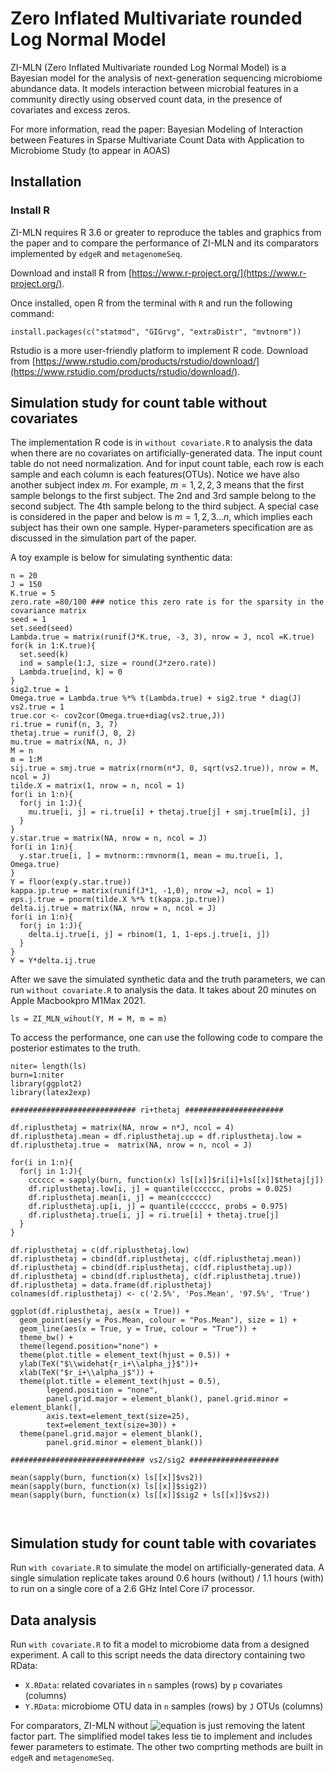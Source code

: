 # Zero Inflated Multivariate rounded Log Normal Model

ZI-MLN (Zero Inflated Multivariate rounded Log Normal Model) is a Bayesian model for the analysis of next-generation sequencing microbiome abundance data. It models interaction between microbial features in a community directly using observed count data, in the presence of covariates and excess zeros.

For more information, read the paper: Bayesian Modeling of Interaction between Features in Sparse Multivariate Count Data with Application to Microbiome Study (to appear in AOAS)

## Installation

### Install R

ZI-MLN requires R 3.6 or greater to reproduce the tables and graphics from the paper and to compare the performance of ZI-MLN and its comparators implemented by `edgeR` and `metagenomeSeq`.

Download and install R from [https://www.r-project.org/](https://www.r-project.org/).

Once installed, open R from the terminal with `R` and run the following command:

```
install.packages(c("statmod", "GIGrvg", "extraDistr", "mvtnorm"))
```

Rstudio is a more user-friendly platform to implement R code. Download from [https://www.rstudio.com/products/rstudio/download/](https://www.rstudio.com/products/rstudio/download/).


## Simulation study for count table without covariates 

The implementation R code is in `without covariate.R` to analysis the data when there are no covariates on artificially-generated data. The input count table do not need normalization. And for input count table, each row is each sample and each column is each features(OTUs). Notice we have also another subject index $m$. For example, $m=1,2,2,3$ means that the first sample belongs to the first subject. The 2nd and 3rd sample belong to the second subject. The 4th sample belong to the third subject. A special case is considered in the paper and below is $m=1,2,3...n$, which implies each subject has their own one sample. Hyper-parameters specification are as discussed in the simulation part of the paper. 

A toy example is below for simulating synthentic data:


```
n = 20
J = 150
K.true = 5
zero.rate =80/100 ### notice this zero rate is for the sparsity in the covariance matrix
seed = 1
set.seed(seed)
Lambda.true = matrix(runif(J*K.true, -3, 3), nrow = J, ncol =K.true)
for(k in 1:K.true){
  set.seed(k)
  ind = sample(1:J, size = round(J*zero.rate))
  Lambda.true[ind, k] = 0
}
sig2.true = 1
Omega.true = Lambda.true %*% t(Lambda.true) + sig2.true * diag(J)
vs2.true = 1
true.cor <- cov2cor(Omega.true+diag(vs2.true,J))
ri.true = runif(n, 3, 7)
thetaj.true = runif(J, 0, 2)
mu.true = matrix(NA, n, J)
M = n
m = 1:M
sij.true = smj.true = matrix(rnorm(n*J, 0, sqrt(vs2.true)), nrow = M, ncol = J)
tilde.X = matrix(1, nrow = n, ncol = 1)
for(i in 1:n){
  for(j in 1:J){
    mu.true[i, j] = ri.true[i] + thetaj.true[j] + smj.true[m[i], j]
  }
}
y.star.true = matrix(NA, nrow = n, ncol = J)
for(i in 1:n){
  y.star.true[i, ] = mvtnorm::rmvnorm(1, mean = mu.true[i, ], Omega.true)
}
Y = floor(exp(y.star.true))
kappa.jp.true = matrix(runif(J*1, -1,0), nrow =J, ncol = 1)
eps.j.true = pnorm(tilde.X %*% t(kappa.jp.true))
delta.ij.true = matrix(NA, nrow = n, ncol = J)
for(i in 1:n){
  for(j in 1:J){
    delta.ij.true[i, j] = rbinom(1, 1, 1-eps.j.true[i, j])
  }
}
Y = Y*delta.ij.true
```

After we save the simulated synthetic data and the truth parameters, we can run `without covariate.R` to analysis the data. It takes about 20 minutes on Apple Macbookpro M1Max 2021.

```
ls = ZI_MLN_wihout(Y, M = M, m = m)
```

To access the performance, one can use the following code to compare the posterior estimates to the truth. 

```
niter= length(ls)
burn=1:niter
library(ggplot2)
library(latex2exp)

############################ ri+thetaj ######################

df.riplusthetaj = matrix(NA, nrow = n*J, ncol = 4)
df.riplusthetaj.mean = df.riplusthetaj.up = df.riplusthetaj.low = df.riplusthetaj.true =  matrix(NA, nrow = n, ncol = J)

for(i in 1:n){
  for(j in 1:J){
    cccccc = sapply(burn, function(x) ls[[x]]$ri[i]+ls[[x]]$thetaj[j])
    df.riplusthetaj.low[i, j] = quantile(cccccc, probs = 0.025)
    df.riplusthetaj.mean[i, j] = mean(cccccc)
    df.riplusthetaj.up[i, j] = quantile(cccccc, probs = 0.975)
    df.riplusthetaj.true[i, j] = ri.true[i] + thetaj.true[j]
  }
}

df.riplusthetaj = c(df.riplusthetaj.low)
df.riplusthetaj = cbind(df.riplusthetaj, c(df.riplusthetaj.mean))
df.riplusthetaj = cbind(df.riplusthetaj, c(df.riplusthetaj.up))
df.riplusthetaj = cbind(df.riplusthetaj, c(df.riplusthetaj.true))
df.riplusthetaj = data.frame(df.riplusthetaj)
colnames(df.riplusthetaj) <- c('2.5%', 'Pos.Mean', '97.5%', 'True')

ggplot(df.riplusthetaj, aes(x = True)) + 
  geom_point(aes(y = Pos.Mean, colour = "Pos.Mean"), size = 1) +
  geom_line(aes(x = True, y = True, colour = "True")) + 
  theme_bw() +
  theme(legend.position="none") +
  theme(plot.title = element_text(hjust = 0.5)) +
  ylab(TeX("$\\widehat{r_i+\\alpha_j}$"))+
  xlab(TeX("$r_i+\\alpha_j$")) + 
  theme(plot.title = element_text(hjust = 0.5),
        legend.position = "none",
        panel.grid.major = element_blank(), panel.grid.minor = element_blank(),
        axis.text=element_text(size=25),
        text=element_text(size=30)) +
  theme(panel.grid.major = element_blank(),
        panel.grid.minor = element_blank()) 

############################## vs2/sig2 ####################

mean(sapply(burn, function(x) ls[[x]]$vs2))
mean(sapply(burn, function(x) ls[[x]]$sig2))
mean(sapply(burn, function(x) ls[[x]]$sig2 + ls[[x]]$vs2))



```


## Simulation study for count table with covariates 

Run `with covariate.R` to simulate the model on artificially-generated data. A single simulation replicate takes around 0.6 hours (without) / 1.1 hours (with) to run on a single core of a 2.6 GHz Intel Core i7 processor. 

## Data analysis

Run `with covariate.R` to fit a model to microbiome data from a designed experiment. A call to this script needs the data directory containing two RData:

- `X.RData`: related covariates in `n` samples (rows) by `p` covariates (columns)
- `Y.RData`: microbiome OTU data in `n` samples (rows) by `J` OTUs (columns)

For comparators, ZI-MLN without ![equation](https://latex.codecogs.com/gif.latex?\Lambda) is just removing the latent factor part. The simplified model takes less tie to implement and includes fewer parameters to estimate. The other two comprting methods are built in `edgeR` and `metagenomeSeq`.
